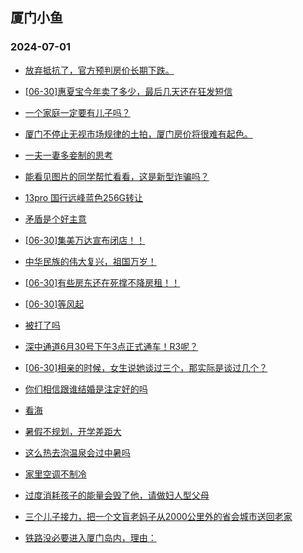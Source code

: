 ## 厦门小鱼 
### 2024-07-01

+ [放弃抵抗了，官方预判房价长期下跌。](http://bbs.xmfish.com/read-htm-tid-18212149.html)

+ [[06-30]惠夏宝今年卖了多少，最后几天还在狂发短信](http://bbs.xmfish.com/read-htm-tid-18212138.html)

+ [一个家庭一定要有儿子吗？](http://bbs.xmfish.com/read-htm-tid-18212160.html)

+ [厦门不停止无视市场规律的土拍，厦门房价将很难有起色。](http://bbs.xmfish.com/read-htm-tid-18212222.html)

+ [一夫一妻多妾制的思考](http://bbs.xmfish.com/read-htm-tid-18212313.html)

+ [能看见图片的同学帮忙看看，这是新型诈骗吗？](http://bbs.xmfish.com/read-htm-tid-18212185.html)

+ [13pro 国行远峰蓝色256G转让](http://bbs.xmfish.com/read-htm-tid-18212173.html)

+ [矛盾是个好主意](http://bbs.xmfish.com/read-htm-tid-18212155.html)

+ [[06-30]集美万达宣布闭店！！](http://bbs.xmfish.com/read-htm-tid-18212199.html)

+ [中华民族的伟大复兴，祖国万岁！](http://bbs.xmfish.com/read-htm-tid-18212205.html)

+ [[06-30]有些房东还在死撑不降房租！！](http://bbs.xmfish.com/read-htm-tid-18212203.html)

+ [[06-30]等风起](http://bbs.xmfish.com/read-htm-tid-18212175.html)

+ [被打了吗](http://bbs.xmfish.com/read-htm-tid-18212400.html)

+ [深中通道6月30号下午3点正式通车！R3呢？](http://bbs.xmfish.com/read-htm-tid-18212390.html)

+ [[06-30]相亲的时候，女生说她谈过三个，那实际是谈过几个？](http://bbs.xmfish.com/read-htm-tid-18212241.html)

+ [你们相信跟谁结婚是注定好的吗](http://bbs.xmfish.com/read-htm-tid-18212354.html)

+ [看海](http://bbs.xmfish.com/read-htm-tid-18212332.html)

+ [暑假不规划，开学差距大](http://bbs.xmfish.com/read-htm-tid-18212350.html)

+ [这么热去泡温泉会过中暑吗](http://bbs.xmfish.com/read-htm-tid-18212327.html)

+ [家里空调不制冷](http://bbs.xmfish.com/read-htm-tid-18212442.html)

+ [过度消耗孩子的能量会毁了他，请做妇人型父母](http://bbs.xmfish.com/read-htm-tid-18212273.html)

+ [三个儿子接力，把一个文盲老妈子从2000公里外的省会城市送回老家](http://bbs.xmfish.com/read-htm-tid-18212518.html)

+ [铁路没必要进入厦门岛内，理由：](http://bbs.xmfish.com/read-htm-tid-18212482.html)


